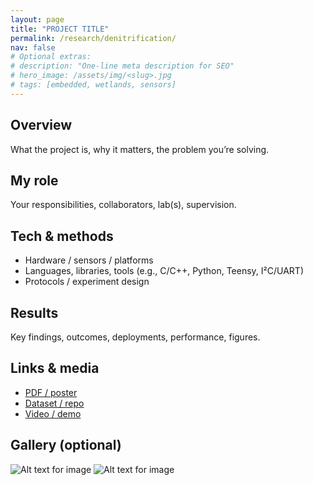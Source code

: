 ```yaml
---
layout: page
title: "PROJECT TITLE"
permalink: /research/denitrification/
nav: false
# Optional extras:
# description: "One-line meta description for SEO"
# hero_image: /assets/img/<slug>.jpg
# tags: [embedded, wetlands, sensors]
---
```


## Overview
What the project is, why it matters, the problem you’re solving.

## My role
Your responsibilities, collaborators, lab(s), supervision.

## Tech & methods
- Hardware / sensors / platforms
- Languages, libraries, tools (e.g., C/C++, Python, Teensy, I²C/UART)
- Protocols / experiment design

## Results
Key findings, outcomes, deployments, performance, figures.

## Links & media
- [PDF / poster](#)
- [Dataset / repo](#)
- [Video / demo](#)

## Gallery (optional)
![Alt text for image](/assets/img/<slug>-1.jpg)
![Alt text for image](/assets/img/<slug>-2.jpg)
